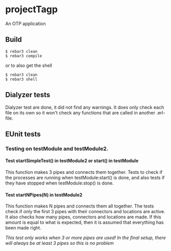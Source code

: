projectTagp
=====

An OTP application

Build
-----

    $ rebar3 clean
    $ rebar3 compile

or to also get the shell

    $ rebar3 clean
    $ rebar3 shell

## Dialyzer tests
Dialyzer test are done, it did not find any warnings. It does only check each file on its own so it won't check any functions that are called in another .erl-file.

## EUnit tests
### Testing on testModule and testModule2. 
#### Test startSimpleTest() in testModule2 or start() in testModule
This function makes 3 pipes and connects them together.
Tests to check if the processes are running when testModule:start() is done, and also tests if they have stopped when testModule:stop() is done.

#### Test startNPipes(N) in testModule2
This function makes N pipes and connects them all together.
The tests check if only the first 3 pipes with their connectors and locations are active.
It also checks how many pipes, connectors and locations are made.
If this amount is equal to what is expected, then it is assumed that everything has been made right.

*This test only works when 3 or more pipes are used! In the final setup, there will always be at least 3 pipes so this is no problem*
